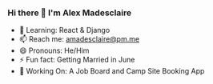 ### Hi there 👋 I'm Alex Madesclaire

- 🌱 Learning: React & Django
- 📫 Reach me: amadesclaire@pm.me 
- 😄 Pronouns: He/Him
- ⚡ Fun fact: Getting Married in June
- 🔭 Working On: A Job Board and Camp Site Booking App


<!--
- 🔭 Working On: a job board for Data (Science/Engineering/Analyst) Roles written in Django 
- 👯 I’m looking to collaborate on Python
- 💬 Ask me about ...
- 🤔 I’m looking for help with GeoDjango
-->


